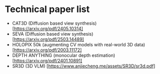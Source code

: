 # Technical paper list

- CAT3D (Diffusion based view synthesis) [https://arxiv.org/pdf/2405.10314]
- SEVA (Diffusion based view synthesis) [https://arxiv.org/pdf/2503.14489]
- HOLOPIX 50k (augmenting CV models with real-world 3D data) [https://arxiv.org/pdf/2003.11172]
- DEPTH ANYTHING (monocular depth estimation) [https://arxiv.org/pdf/2401.10891]
- SR3D (3D VLM) [https://www.anjiecheng.me/assets/SR3D/sr3d.pdf]